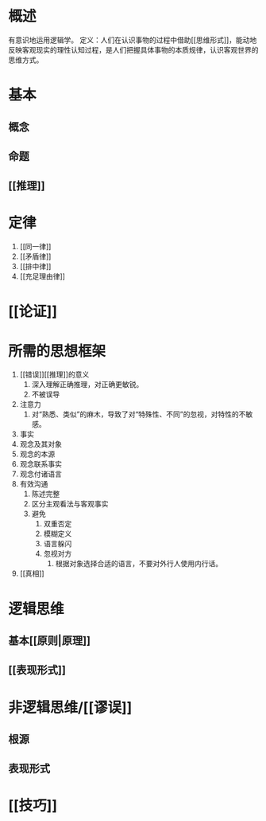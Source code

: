 # 概述
有意识地运用逻辑学。
定义：人们在认识事物的过程中借助[[思维形式]]，能动地反映客观现实的理性认知过程，是人们把握具体事物的本质规律，认识客观世界的思维方式。
# 基本
## 概念
## 命题
## [[推理]]

# 定律
1. [[同一律]] 
2. [[矛盾律]] 
3. [[排中律]] 
4. [[充足理由律]] 
# [[论证]] 

# 所需的思想框架
1. [[错误]][[推理]]的意义
	1. 深入理解正确推理，对正确更敏锐。
	2. 不被误导
2. 注意力
	1. 对“熟悉、类似”的麻木，导致了对“特殊性、不同”的忽视，对特性的不敏感。
3. 事实
4. 观念及其对象
5. 观念的本源
6. 观念联系事实
7. 观念付诸语言
8. 有效沟通
	1. 陈述完整
	2. 区分主观看法与客观事实
	3. 避免
		1. 双重否定
		2. 模糊定义
		3. 语言躲闪
		4. 忽视对方
			1. 根据对象选择合适的语言，不要对外行人使用内行话。
9. [[真相]] 
# 逻辑思维
## 基本[[原则|原理]] 

## [[表现形式]] 
# 非逻辑思维/[[谬误]] 
## 根源
## 表现形式
# [[技巧]] 
